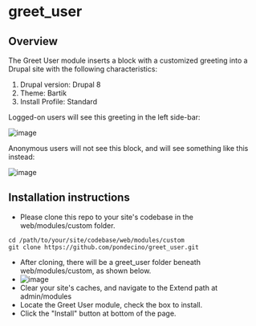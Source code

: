 # greet_user
## Overview

The Greet User module inserts a block with a customized greeting into a Drupal site with the following characteristics:
1. Drupal version: Drupal 8
2. Theme: Bartik
3. Install Profile: Standard

Logged-on users will see this greeting in the left side-bar:

![image](https://user-images.githubusercontent.com/61120350/155034672-099fb82d-3b4a-4d88-84c2-bfd81f92bf73.png)

Anonymous users will not see this block, and will see something like this instead:

![image](https://user-images.githubusercontent.com/61120350/155034885-2c119448-3a08-48e9-81a4-9b9420fb72e4.png)


## Installation instructions
- Please clone this repo to your site's codebase in the web/modules/custom folder.
```
cd /path/to/your/site/codebase/web/modules/custom
git clone https://github.com/pondecino/greet_user.git
```
- After cloning, there will be a greet_user folder beneath web/modules/custom, as shown below.
- ![image](https://user-images.githubusercontent.com/61120350/155035194-993d5ab5-7c33-4ada-80eb-71c2c71d6ffb.png) 
- Clear your site's caches, and navigate to the Extend path at admin/modules
- Locate the Greet User module, check the box to install. 
- Click the "Install" button at bottom of the page.
